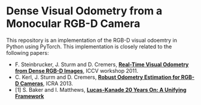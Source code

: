 # Dense Visual Odometry from a Monocular RGB-D Camera
This repository is an implementation of the RGB-D visual odoemtry in Python using PyTorch.
This implementation is closely related to the following papers: 
- F. Steinbrucker, J. Sturm and D. Cremers, [**Real-Time Visual Odometry from Dense RGB-D Images**](https://vision.in.tum.de/_media/spezial/bib/steinbruecker_sturm_cremers_iccv11.pdf), ICCV workshop 2011.
- C. Kerl, J. Sturm and D. Cremers, [**Robust Odometry Estimation for RGB-D Cameras**](https://vision.in.tum.de/_media/spezial/bib/kerl13icra.pdf), ICRA 2013.
- [1] S. Baker and I. Matthews, [**Lucas-Kanade 20 Years On: A Unifying Framework**](https://www.ri.cmu.edu/pub_files/pub3/baker_simon_2002_3/baker_simon_2002_3.pdf)
